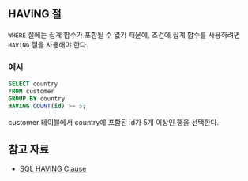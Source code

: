## HAVING 절

`WHERE` 절에는 집계 함수가 포함될 수 없기 때문에, 조건에 집계 함수를 사용하려면 `HAVING` 절을 사용해야 한다.

### 예시

``` sql
SELECT country
FROM customer
GROUP BY country
HAVING COUNT(id) >= 5;
```

customer 테이블에서 country에 포함된 id가 5개 이상인 행을 선택한다.

## 참고 자료

- [SQL HAVING Clause](https://www.w3schools.com/sql/sql_having.asp)
